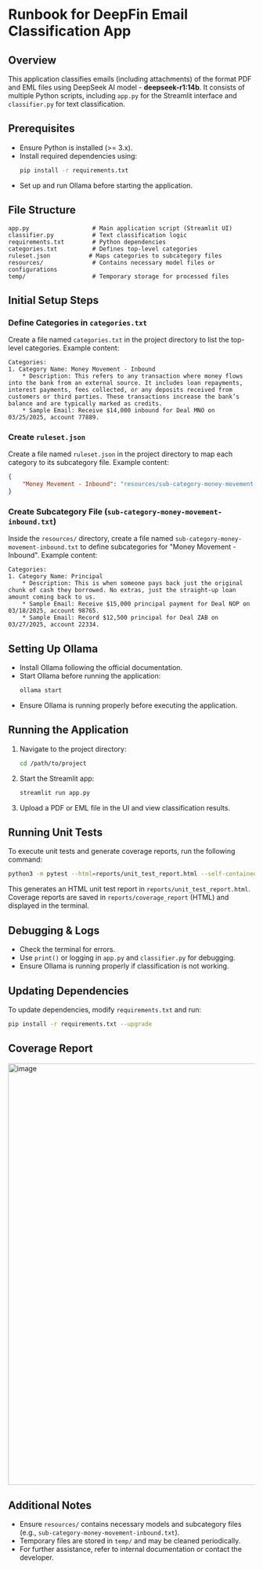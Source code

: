 # Runbook for DeepFin Email Classification App

## Overview
This application classifies emails (including attachments) of the format PDF and EML files using DeepSeek AI model - **deepseek-r1:14b**. It consists of multiple Python scripts, including `app.py` for the Streamlit interface and `classifier.py` for text classification. 

## Prerequisites
- Ensure Python is installed (>= 3.x).
- Install required dependencies using:
  ```sh
  pip install -r requirements.txt
  ```
- Set up and run Ollama before starting the application.

## File Structure
```
app.py                  # Main application script (Streamlit UI)
classifier.py           # Text classification logic
requirements.txt        # Python dependencies
categories.txt          # Defines top-level categories
ruleset.json           # Maps categories to subcategory files
resources/              # Contains necessary model files or configurations
temp/                   # Temporary storage for processed files
```

## Initial Setup Steps
### Define Categories in `categories.txt`
Create a file named `categories.txt` in the project directory to list the top-level categories. Example content:
```text
Categories:
1. Category Name: Money Movement - Inbound
    * Description: This refers to any transaction where money flows into the bank from an external source. It includes loan repayments, interest payments, fees collected, or any deposits received from customers or third parties. These transactions increase the bank’s balance and are typically marked as credits.
    * Sample Email: Receive $14,000 inbound for Deal MNO on 03/25/2025, account 77889.
```

### Create `ruleset.json`
Create a file named `ruleset.json` in the project directory to map each category to its subcategory file. Example content:
```json
{
    "Money Movement - Inbound": "resources/sub-category-money-movement-inbound.txt"
}
```

### Create Subcategory File (`sub-category-money-movement-inbound.txt`)
Inside the `resources/` directory, create a file named `sub-category-money-movement-inbound.txt` to define subcategories for "Money Movement - Inbound". Example content:
```text
Categories:
1. Category Name: Principal
    * Description: This is when someone pays back just the original chunk of cash they borrowed. No extras, just the straight-up loan amount coming back to us.
    * Sample Email: Receive $15,000 principal payment for Deal NOP on 03/18/2025, account 98765.
    * Sample Email: Record $12,500 principal for Deal ZAB on 03/27/2025, account 22334.
```

## Setting Up Ollama
- Install Ollama following the official documentation.
- Start Ollama before running the application:
  ```sh
  ollama start
  ```
- Ensure Ollama is running properly before executing the application.

## Running the Application
1. Navigate to the project directory:
   ```sh
   cd /path/to/project
   ```
2. Start the Streamlit app:
   ```sh
   streamlit run app.py
   ```
3. Upload a PDF or EML file in the UI and view classification results.

## Running Unit Tests
To execute unit tests and generate coverage reports, run the following command:
```sh
python3 -m pytest --html=reports/unit_test_report.html --self-contained-html --cov=app --cov=classifier --cov-report=html:reports/coverage_report --cov-report=term
```
This generates an HTML unit test report in `reports/unit_test_report.html`.
Coverage reports are saved in `reports/coverage_report` (HTML) and displayed in the terminal.

## Debugging & Logs
- Check the terminal for errors.
- Use `print()` or logging in `app.py` and `classifier.py` for debugging.
- Ensure Ollama is running properly if classification is not working.

## Updating Dependencies
To update dependencies, modify `requirements.txt` and run:
```sh
pip install -r requirements.txt --upgrade
```
## Coverage Report
<img width="859" alt="image" src="https://github.com/user-attachments/assets/00b84725-b2c2-4c1a-985e-07227d08c0ca" />


## Additional Notes
- Ensure `resources/` contains necessary models and subcategory files (e.g., `sub-category-money-movement-inbound.txt`).
- Temporary files are stored in `temp/` and may be cleaned periodically.
- For further assistance, refer to internal documentation or contact the developer.

